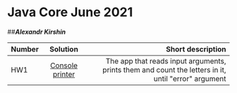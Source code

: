 # Java Core June 2021

##**_Alexandr Kirshin_**

| Number       | Solution           | Short description  |
| ------------- |:-------------:| -----:|
|  HW1      |[Console printer](https://github.com/NikolaevArtem/Java_Core_June_2021/tree/feature/AlexandrKirshin/src/main/java/homework_1)| The app that reads input arguments, prints them and count the letters in it, until "error" argument |